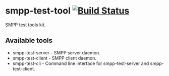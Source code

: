 # smpp-test-tool [![Build Status](https://travis-ci.org/ict-project/smpp-test-tools.svg?branch=master)](https://travis-ci.org/ict-project/smpp-test-tools)
SMPP test tools kit.

## Available tools

* smpp-test-server - SMPP server daemon.
* smpp-test-client - SMPP client daemon.
* smpp-test-cli - Command line interface for smpp-test-server and smpp-test-client.